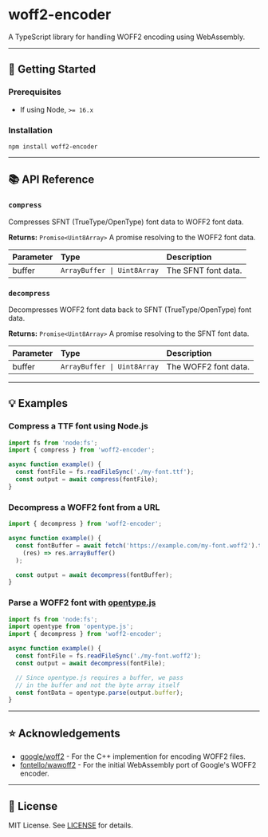 # woff2-encoder

A TypeScript library for handling WOFF2 encoding using WebAssembly.

---

## 🚀 Getting Started

### Prerequisites

- If using Node, `>= 16.x`

### Installation

```console
npm install woff2-encoder
```

---

## 📚 API Reference

### `compress`

Compresses SFNT (TrueType/OpenType) font data to WOFF2 font data.

**Returns:** `Promise<Uint8Array>` A promise resolving to the WOFF2 font data.

| Parameter | Type                        | Description         |
| :-------- | :-------------------------- | :------------------ |
| buffer    | `ArrayBuffer \| Uint8Array` | The SFNT font data. |

### `decompress`

Decompresses WOFF2 font data back to SFNT (TrueType/OpenType) font data.

**Returns:** `Promise<Uint8Array>` A promise resolving to the SFNT font data.

| Parameter | Type                        | Description          |
| :-------- | :-------------------------- | :------------------- |
| buffer    | `ArrayBuffer \| Uint8Array` | The WOFF2 font data. |

---

## 💡 Examples

### Compress a TTF font using Node.js

```typescript
import fs from 'node:fs';
import { compress } from 'woff2-encoder';

async function example() {
  const fontFile = fs.readFileSync('./my-font.ttf');
  const output = await compress(fontFile);
}
```

### Decompress a WOFF2 font from a URL

```typescript
import { decompress } from 'woff2-encoder';

async function example() {
  const fontBuffer = await fetch('https://example.com/my-font.woff2').then(
    (res) => res.arrayBuffer()
  );

  const output = await decompress(fontBuffer);
}
```

### Parse a WOFF2 font with [opentype.js](https://github.com/opentypejs/opentype.js)

```typescript
import fs from 'node:fs';
import opentype from 'opentype.js';
import { decompress } from 'woff2-encoder';

async function example() {
  const fontFile = fs.readFileSync('./my-font.woff2');
  const output = await decompress(fontFile);

  // Since opentype.js requires a buffer, we pass
  // in the buffer and not the byte array itself
  const fontData = opentype.parse(output.buffer);
}
```

---

## ⭐ Acknowledgements

- [google/woff2](https://github.com/google/woff2) - For the C++ implemention for encoding WOFF2 files.
- [fontello/wawoff2](https://github.com/fontello/wawoff2) - For the initial WebAssembly port of Google's WOFF2 encoder.

---

## 📃 License

MIT License. See [LICENSE](https://github.com/itskyedo/woff2-encoder/blob/main/LICENSE) for details.
